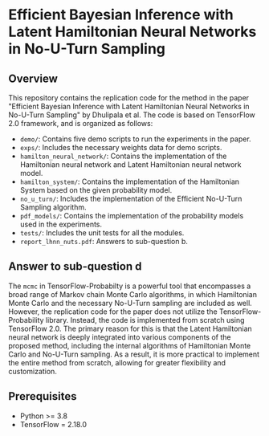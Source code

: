 # Efficient Bayesian Inference with Latent Hamiltonian Neural Networks in No-U-Turn Sampling
## Overview
This repository contains the replication code for the method in the paper "Efficient Bayesian Inference with Latent Hamiltonian Neural Networks in No-U-Turn Sampling" by Dhulipala et al. The code is based on TensorFlow 2.0 framework, and is organized as follows:
- `demo/`: Contains five demo scripts to run the experiments in the paper.
- `exps/`: Includes the necessary weights data for demo scripts.
- `hamilton_neural_network/`: Contains the implementation of the Hamiltonian neural network and Latent Hamiltonian neural network model.
- `hamilton_system/`: Contains the implementation of the Hamiltonian System based on the given probability model.
- `no_u_turn/`: Includes the implementation of the Efficient No-U-Turn Sampling algorithm.
- `pdf_models/`: Contains the implementation of the probability models used in the experiments.
- `tests/`: Includes the unit tests for all the modules.
- `report_lhnn_nuts.pdf`: Answers to sub-question b.

## Answer to sub-question d
The `mcmc` in TensorFlow-Probabilty is a powerful tool that encompasses a broad range of Markov chain Monte Carlo algorithms, in which Hamiltonian Monte Carlo and the necessary No-U-Turn sampling are included as well. However, the replication code for the paper does not utilize the TensorFlow-Probability library. Instead, the code is implemented from scratch using TensorFlow 2.0. The primary reason for this is that the Latent Hamiltonian neural network is deeply integrated into various components of the proposed method, including the internal algorithms of Hamiltonian Monte Carlo and No-U-Turn sampling. As a result, it is more practical to implement the entire method from scratch, allowing for greater flexibility and customization.

## Prerequisites
- Python >= 3.8
- TensorFlow = 2.18.0